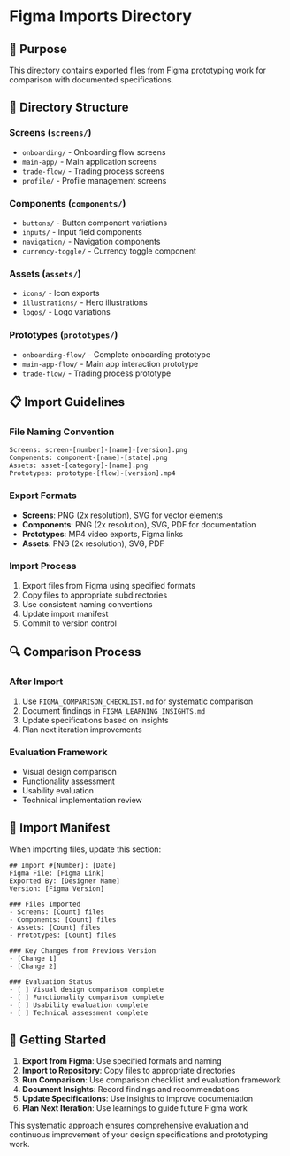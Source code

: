 # Figma Imports Directory

## 🎯 **Purpose**
This directory contains exported files from Figma prototyping work for comparison with documented specifications.

## 📁 **Directory Structure**

### **Screens** (`screens/`)
- `onboarding/` - Onboarding flow screens
- `main-app/` - Main application screens  
- `trade-flow/` - Trading process screens
- `profile/` - Profile management screens

### **Components** (`components/`)
- `buttons/` - Button component variations
- `inputs/` - Input field components
- `navigation/` - Navigation components
- `currency-toggle/` - Currency toggle component

### **Assets** (`assets/`)
- `icons/` - Icon exports
- `illustrations/` - Hero illustrations
- `logos/` - Logo variations

### **Prototypes** (`prototypes/`)
- `onboarding-flow/` - Complete onboarding prototype
- `main-app-flow/` - Main app interaction prototype
- `trade-flow/` - Trading process prototype

## 📋 **Import Guidelines**

### **File Naming Convention**
```
Screens: screen-[number]-[name]-[version].png
Components: component-[name]-[state].png
Assets: asset-[category]-[name].png
Prototypes: prototype-[flow]-[version].mp4
```

### **Export Formats**
- **Screens**: PNG (2x resolution), SVG for vector elements
- **Components**: PNG (2x resolution), SVG, PDF for documentation
- **Prototypes**: MP4 video exports, Figma links
- **Assets**: PNG (2x resolution), SVG, PDF

### **Import Process**
1. Export files from Figma using specified formats
2. Copy files to appropriate subdirectories
3. Use consistent naming conventions
4. Update import manifest
5. Commit to version control

## 🔍 **Comparison Process**

### **After Import**
1. Use `FIGMA_COMPARISON_CHECKLIST.md` for systematic comparison
2. Document findings in `FIGMA_LEARNING_INSIGHTS.md`
3. Update specifications based on insights
4. Plan next iteration improvements

### **Evaluation Framework**
- Visual design comparison
- Functionality assessment
- Usability evaluation
- Technical implementation review

## 📝 **Import Manifest**

When importing files, update this section:

```
## Import #[Number]: [Date]
Figma File: [Figma Link]
Exported By: [Designer Name]
Version: [Figma Version]

### Files Imported
- Screens: [Count] files
- Components: [Count] files
- Assets: [Count] files
- Prototypes: [Count] files

### Key Changes from Previous Version
- [Change 1]
- [Change 2]

### Evaluation Status
- [ ] Visual design comparison complete
- [ ] Functionality comparison complete
- [ ] Usability evaluation complete
- [ ] Technical assessment complete
```

## 🚀 **Getting Started**

1. **Export from Figma**: Use specified formats and naming
2. **Import to Repository**: Copy files to appropriate directories
3. **Run Comparison**: Use comparison checklist and evaluation framework
4. **Document Insights**: Record findings and recommendations
5. **Update Specifications**: Use insights to improve documentation
6. **Plan Next Iteration**: Use learnings to guide future Figma work

This systematic approach ensures comprehensive evaluation and continuous improvement of your design specifications and prototyping work.

